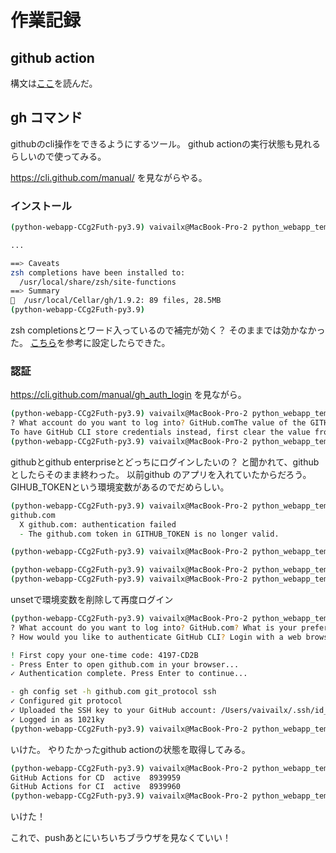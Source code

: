 # 作業記録

## github action

構文は[ここ](https://docs.github.com/en/actions/reference/workflow-syntax-for-github-actions#jobsjob_idstepswith)を読んだ。

## gh コマンド

githubのcli操作をできるようにするツール。
github actionの実行状態も見れるらしいので使ってみる。

https://cli.github.com/manual/ を見ながらやる。

### インストール

```zsh
(python-webapp-CCg2Futh-py3.9) vaivailx@MacBook-Pro-2 python_webapp_template % brew install gh

...

==> Caveats
zsh completions have been installed to:
  /usr/local/share/zsh/site-functions
==> Summary
🍺  /usr/local/Cellar/gh/1.9.2: 89 files, 28.5MB
(python-webapp-CCg2Futh-py3.9)
```

zsh completionsとワード入っているので補完が効く？
そのままでは効かなかった。
[こちら](https://ja.stackoverflow.com/questions/48678/zsh-%E3%81%A7-brew-%E3%81%A7%E3%82%A4%E3%83%B3%E3%82%B9%E3%83%88%E3%83%BC%E3%83%AB%E3%81%95%E3%82%8C%E3%81%A6%E3%81%84%E3%82%8B-zsh-%E8%A3%9C%E5%AE%8C%E3%82%92%E4%B8%80%E6%8B%AC%E3%81%A7%E5%88%A9%E7%94%A8%E5%8F%AF%E8%83%BD%E3%81%AB%E3%81%97%E3%81%9F%E3%81%84)を参考に設定したらできた。

### 認証

https://cli.github.com/manual/gh_auth_login を見ながら。

```zsh
(python-webapp-CCg2Futh-py3.9) vaivailx@MacBook-Pro-2 python_webapp_template % gh auth login
? What account do you want to log into? GitHub.comThe value of the GITHUB_TOKEN environment variable is being used for authentication.
To have GitHub CLI store credentials instead, first clear the value from the environment.
(python-webapp-CCg2Futh-py3.9) vaivailx@MacBook-Pro-2 python_webapp_template %
```

githubとgithub enterpriseとどっちにログインしたいの？
と聞かれて、githubとしたらそのまま終わった。
以前github のアプリを入れていたからだろう。GIHUB_TOKENという環境変数があるのでだめらしい。

```zsh
(python-webapp-CCg2Futh-py3.9) vaivailx@MacBook-Pro-2 python_webapp_template % gh auth status
github.com
  X github.com: authentication failed
  - The github.com token in GITHUB_TOKEN is no longer valid.

(python-webapp-CCg2Futh-py3.9) vaivailx@MacBook-Pro-2 python_webapp_template %
```

```zsh
(python-webapp-CCg2Futh-py3.9) vaivailx@MacBook-Pro-2 python_webapp_template % unset GITHUB_TOKEN
(python-webapp-CCg2Futh-py3.9) vaivailx@MacBook-Pro-2 python_webapp_template %
```

unsetで環境変数を削除して再度ログイン

```zsh
(python-webapp-CCg2Futh-py3.9) vaivailx@MacBook-Pro-2 python_webapp_template % gh auth login
? What account do you want to log into? GitHub.com? What is your preferred protocol for Git operations? SSH? Upload your SSH public key to your GitHub account? /Users/vaivailx/.ssh/id_rsa.pub
? How would you like to authenticate GitHub CLI? Login with a web browser

! First copy your one-time code: 4197-CD2B
- Press Enter to open github.com in your browser...
✓ Authentication complete. Press Enter to continue...

- gh config set -h github.com git_protocol ssh
✓ Configured git protocol
✓ Uploaded the SSH key to your GitHub account: /Users/vaivailx/.ssh/id_rsa.pub
✓ Logged in as 1021ky
(python-webapp-CCg2Futh-py3.9) vaivailx@MacBook-Pro-2 python_webapp_template %
```

いけた。
やりたかったgithub actionの状態を取得してみる。

```zsh
(python-webapp-CCg2Futh-py3.9) vaivailx@MacBook-Pro-2 python_webapp_template % gh workflow list
GitHub Actions for CD  active  8939959
GitHub Actions for CI  active  8939960
(python-webapp-CCg2Futh-py3.9) vaivailx@MacBook-Pro-2 python_webapp_template %
```

いけた！

これで、pushあとにいちいちブラウザを見なくていい！